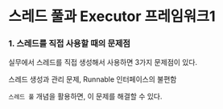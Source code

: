 # 스레드 풀과 Executor 프레임워크1

### 1. 스레드를 직접 사용할 때의 문제점

실무에서 스레드를 직접 생성해서 사용하면 3가지 문제점이 있다. 

스레드 생성과 관리 문제, Runnable 인터페이스의 불편함 

`스레드 풀` 개념을 활용하면, 이 문제를 해결할 수 있다.


